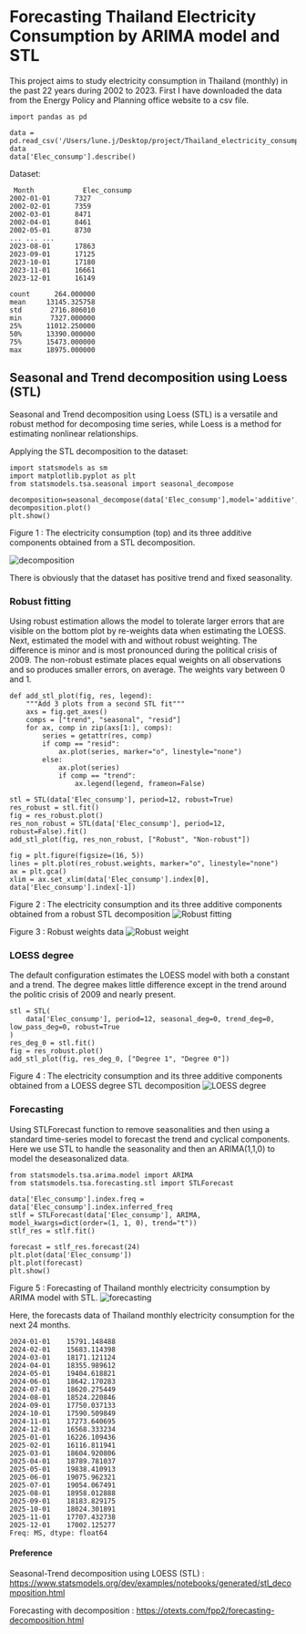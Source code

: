 # Forecasting Thailand Electricity Consumption by ARIMA model and STL

This project aims to study electricity consumption in Thailand (monthly) in the past 22 years during 2002 to 2023. First I have downloaded the data from the Energy Policy and Planning office website to a csv file.

```
import pandas as pd

data = pd.read_csv('/Users/lune.j/Desktop/project/Thailand_electricity_consumption.csv')
data
data['Elec_consump'].describe()
```
Dataset:
```
 Month	          Elec_consump
2002-01-01		7327
2002-02-01		7359
2002-03-01		8471
2002-04-01		8461
2002-05-01		8730
...	...	...
2023-08-01		17863
2023-09-01		17125
2023-10-01		17180
2023-11-01		16661
2023-12-01		16149

count      264.000000
mean     13145.325758
std       2716.806010
min       7327.000000
25%      11012.250000
50%      13390.000000
75%      15473.000000
max      18975.000000
```


## Seasonal and Trend decomposition using Loess (STL)
Seasonal and Trend decomposition using Loess (STL) is a versatile and robust method for decomposing time series, while Loess is a method for estimating nonlinear relationships.

Applying the STL decomposition to the dataset:

```
import statsmodels as sm
import matplotlib.pyplot as plt
from statsmodels.tsa.seasonal import seasonal_decompose

decomposition=seasonal_decompose(data['Elec_consump'],model='additive',period=12)
decomposition.plot()
plt.show()
```

Figure 1 : The electricity consumption (top) and its three additive components obtained from a STL decomposition.

![decomposition](https://github.com/jsutthida/Forecasting-Thailand-Electricity-Consumption-by-STL/assets/160230541/c909c738-e5bc-4d15-b98f-3307ca69b2ed)

There is obviously that the dataset has positive trend and fixed seasonality.


### Robust fitting
Using robust estimation allows the model to tolerate larger errors that are visible on the bottom plot by re-weights data when estimating the LOESS. 
Next, estimated the model with and without robust weighting. The difference is minor and is most pronounced during the political crisis of 2009. The non-robust estimate places equal weights on all observations and so produces smaller errors, on average. The weights vary between 0 and 1.


```
def add_stl_plot(fig, res, legend):
    """Add 3 plots from a second STL fit"""
    axs = fig.get_axes()
    comps = ["trend", "seasonal", "resid"]
    for ax, comp in zip(axs[1:], comps):
        series = getattr(res, comp)
        if comp == "resid":
            ax.plot(series, marker="o", linestyle="none")
        else:
            ax.plot(series)
            if comp == "trend":
                ax.legend(legend, frameon=False)

stl = STL(data['Elec_consump'], period=12, robust=True)
res_robust = stl.fit()
fig = res_robust.plot()
res_non_robust = STL(data['Elec_consump'], period=12, robust=False).fit()
add_stl_plot(fig, res_non_robust, ["Robust", "Non-robust"])

fig = plt.figure(figsize=(16, 5))
lines = plt.plot(res_robust.weights, marker="o", linestyle="none")
ax = plt.gca()
xlim = ax.set_xlim(data['Elec_consump'].index[0], data['Elec_consump'].index[-1])
```

Figure 2 : The electricity consumption and its three additive components obtained from a robust STL decomposition
![Robust fitting](https://github.com/jsutthida/Forecasting-Thailand-Electricity-Consumption-by-STL/assets/160230541/7af89256-a7ea-4371-9a64-700ee0476179)

Figure 3 : Robust weights data
![Robust weight](https://github.com/jsutthida/Forecasting-Thailand-Electricity-Consumption-by-STL/assets/160230541/856a7ab6-bc00-4982-822f-75ddd51177e5)


### LOESS degree
The default configuration estimates the LOESS model with both a constant and a trend. The degree makes little difference except in the trend around the politic crisis of 2009 and nearly present.

```
stl = STL(
    data['Elec_consump'], period=12, seasonal_deg=0, trend_deg=0, low_pass_deg=0, robust=True
)
res_deg_0 = stl.fit()
fig = res_robust.plot()
add_stl_plot(fig, res_deg_0, ["Degree 1", "Degree 0"])
```

Figure 4 : The electricity consumption and its three additive components obtained from a LOESS degree STL decomposition
![LOESS degree](https://github.com/jsutthida/Forecasting-Thailand-Electricity-Consumption-by-STL/assets/160230541/57b47eed-83fa-4a00-9ac2-e0f6b991ab97)


### Forecasting
Using STLForecast function to remove seasonalities and then using a standard time-series model to forecast the trend and cyclical components.
Here we use STL to handle the seasonality and then an ARIMA(1,1,0) to model the deseasonalized data. 

```
from statsmodels.tsa.arima.model import ARIMA
from statsmodels.tsa.forecasting.stl import STLForecast

data['Elec_consump'].index.freq = data['Elec_consump'].index.inferred_freq
stlf = STLForecast(data['Elec_consump'], ARIMA, model_kwargs=dict(order=(1, 1, 0), trend="t"))
stlf_res = stlf.fit()

forecast = stlf_res.forecast(24)
plt.plot(data['Elec_consump'])
plt.plot(forecast)
plt.show()
```

Figure 5 : Forecasting of Thailand monthly electricity consumption by ARIMA model with STL.
![forecasting](https://github.com/jsutthida/Forecasting-Thailand-Electricity-Consumption-by-STL/assets/160230541/793440c3-2f8a-49c4-9b91-9d9bd2f75761)

Here, the forecasts data of Thailand monthly electricity consumption for the next 24 months.
```
2024-01-01    15791.148488
2024-02-01    15683.114398
2024-03-01    18171.121124
2024-04-01    18355.989612
2024-05-01    19404.618821
2024-06-01    18642.170283
2024-07-01    18620.275449
2024-08-01    18524.220846
2024-09-01    17750.037133
2024-10-01    17590.509849
2024-11-01    17273.640695
2024-12-01    16568.333234
2025-01-01    16226.109436
2025-02-01    16116.811941
2025-03-01    18604.920806
2025-04-01    18789.781037
2025-05-01    19838.410913
2025-06-01    19075.962321
2025-07-01    19054.067491
2025-08-01    18958.012888
2025-09-01    18183.829175
2025-10-01    18024.301891
2025-11-01    17707.432738
2025-12-01    17002.125277
Freq: MS, dtype: float64
```

#### Preference
Seasonal-Trend decomposition using LOESS (STL) : https://www.statsmodels.org/dev/examples/notebooks/generated/stl_decomposition.html

Forecasting with decomposition : https://otexts.com/fpp2/forecasting-decomposition.html
